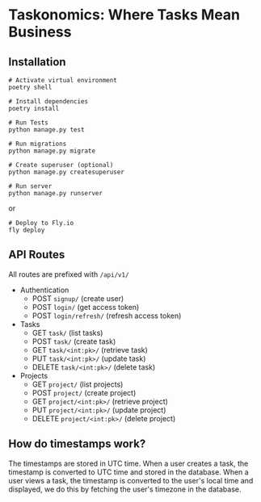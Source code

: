# Taskonomics: Where Tasks Mean Business

## Installation

```shell
# Activate virtual environment
poetry shell

# Install dependencies
poetry install

# Run Tests
python manage.py test

# Run migrations
python manage.py migrate

# Create superuser (optional)
python manage.py createsuperuser

# Run server
python manage.py runserver
```

or

```shell
# Deploy to Fly.io
fly deploy
```

## API Routes

All routes are prefixed with `/api/v1/`

- Authentication
    - POST `signup/` (create user)
    - POST `login/` (get access token)
    - POST `login/refresh/` (refresh access token)
- Tasks
    - GET `task/` (list tasks)
    - POST `task/` (create task)
    - GET `task/<int:pk>/` (retrieve task)
    - PUT `task/<int:pk>/` (update task)
    - DELETE `task/<int:pk>/` (delete task)
- Projects
    - GET `project/` (list projects)
    - POST `project/` (create project)
    - GET `project/<int:pk>/` (retrieve project)
    - PUT `project/<int:pk>/` (update project)
    - DELETE `project/<int:pk>/` (delete project)

## How do timestamps work?

The timestamps are stored in UTC time. When a user creates a task, the timestamp is converted to UTC time and stored in
the database. When a user views a task, the timestamp is converted to the user's local time and displayed, we do this by
fetching the user's timezone in the database.
